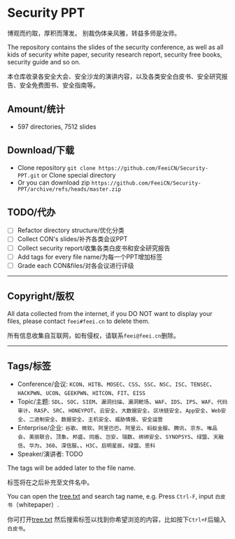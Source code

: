 # Security PPT
博观而约取，厚积而薄发。
别裁伪体亲风雅，转益多师是汝师。

The repository contains the slides of the security conference, as well as all kids of security white paper, security research report, security free books, security guide and so on.

本仓库收录各安全大会、安全沙龙的演讲内容，以及各类安全白皮书、安全研究报告、安全免费图书、安全指南等。

## Amount/统计

- 597 directories, 7512 slides

## Download/下载

- Clone repository `git clone https://github.com/FeeiCN/Security-PPT.git` or Clone special directory
- Or you can download zip `https://github.com/FeeiCN/Security-PPT/archive/refs/heads/master.zip`

## TODO/代办
- [ ] Refactor directory structure/优化分类
- [ ] Collect CON's slides/补齐各类会议PPT
- [ ] Collect security report/收集各类白皮书和安全研究报告
- [ ] Add tags for every file name/为每一个PPT增加标签
- [ ] Grade each CON&files/对各会议进行评级
---

## Copyright/版权

All data collected from the internet, if you DO NOT want to display your files, please contact `feei#feei.cn` to delete them.

所有信息收集自互联网，如有侵权，请联系`feei@feei.cn`删除。

---

## Tags/标签
- Conference/会议: `KCON`、`HITB`、`MOSEC`、`CSS`、`SSC`、`NSC`、`ISC`、`TENSEC`、`HACKPWN`、`UCON`、`GEEKPWN`、`HITCON`、`FIT`、`EISS`
- Topic/主题: `SDL`、`SOC`、`SIEM`、`漏洞扫描`、`漏洞靶场`、`WAF`、`IDS`、`IPS`、`WAF`、`代码审计`、`RASP`、`SRC`、`HONEYPOT`、`云安全`、`大数据安全`、`区块链安全`、`App安全`、`Web安全`、`二进制安全`、`数据安全`、`主机安全`、`威胁情报`、`安全运营`
- Enterprise/企业: `谷歌`、`微软`、`阿里巴巴`、`阿里云`、`蚂蚁金服`、`腾讯`、`京东`、`唯品会`、`美丽联合`、`顶象`、`邦盛`、`同盾`、`岂安`、`瑞数`、`绑绑安全`、`SYNOPSYS`、`绿盟`、`天融信`、`华为`、`360`、`深信服`、、`H3C`、`启明星辰`、`绿盟`、`思科`
- Speaker/演讲者: TODO

The tags will be added later to the file name.

标签将在之后补充至文件名中。

You can open the [tree.txt](https://github.com/FeeiCN/Security-PPT/blob/master/tree.txt) and search tag name, e.g. Press `Ctrl-F`, input `白皮书`（whitepaper）.

你可打开[tree.txt](https://github.com/FeeiCN/Security-PPT/blob/master/tree.txt) 然后搜索标签以找到你希望浏览的内容，比如按下`Ctrl+F`后输入`白皮书`。